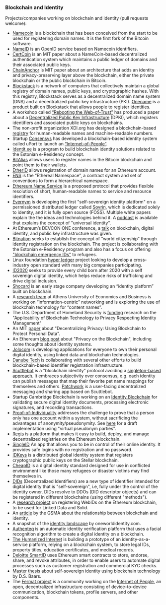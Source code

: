 ### Blockchain and Identity

Projects/companies working on blockchain and identity (pull requests welcome):

 * [Namecoin](http://namecoin.org/) is a blockchain that has been conceived from the start to be used for registering domain names. It is the first fork of the Bitcoin software.
 * [NameID](https://nameid.org/) is an OpenID service based on Namecoin identifiers.
 * [CertCoin](https://courses.csail.mit.edu/6.857/2014/files/19-fromknecht-velicann-yakoubov-certcoin.pdf) is an MIT paper about a NameCoin-based decentralized authentication system which maintains a public ledger of domains and their associated public keys.
 * [ChainAnchor](http://connection.mit.edu/wp-content/uploads/sites/29/2014/12/Anonymous-Identities-for-Permissioned-Blockchains2.pdf) is MIT paper about an architecture that adds an identity and privacy-preserving layer above the blockchain, either the private blockchain or the public blockchain in Bitcoin.
 * [Blockstack](https://github.com/blockstack) is a network of computers that collectively maintain a global registry of domain names, public keys, and cryptographic hashes. With this registry, Blockstack serves as a decentralized domain name system (DNS) and a decentralized public key infrastructure (PKI). [Onename](https://onename.com/) is a product built on Blockstack that allows people to register identities.
 * A workshop called [“Rebooting the Web-of-Trust”](http://weboftrust.info/) has produced a paper about a [Decentralized Public Key Infrastructure](https://github.com/WebOfTrustInfo/rebooting-the-web-of-trust/raw/master/final-documents/dpki.pdf) (DPKI), which registers identifiers and associated public keys on blockchains.
 * The non-profit organization XDI.org has designed a blockchain-based [registry](https://docs.google.com/document/d/1i-XChGFsuAi-Id85FWXjX6hOWDn9Sq-qe7ARykJgsBI/) for human-readable names and machine-readable numbers.
 * Startup [Consensys](https://consensys.net/) has developed a blockchain-based identity system called uPort to launch an [“Internet-of-People”](http://www.ibtimes.co.uk/ethereum-studio-consensys-launches-internet-people-digital-ids-assets-secured-unbuntu-phones-1542620).
 * [Identit.ee](http://www.identit.ee/) is a program to build blockchain identity solutions related to the Estonian e-Residency concept.
 * [BitAlias](https://bitalias.github.io/) allows users to register names in the Bitcoin blockchain and point them to their wallets.
 * [EtherID](http://etherid.org/) allows registration of domain names for an Ethereum account.
 * [ENS](https://github.com/nexusdev/ENS) is the “Ethereal Namespace”, a contract system and set of conventions to form a hierarchical namespace.
 * [Ethereum Name Service](https://github.com/ethereum/EIPs/issues/137) is a proposed protocol that provides flexible resolution of short, human-readable names to service and resource identifiers.
 * [Evernym](http://www.evernym.com/) is developing the first "self-sovereign identity platform" on a permissioned distributed ledger called [Sovrin](http://www.sovrin.org/), which is dedicated solely to identity, and it is fully open source (FOSS). Multiple white papers explain the the ideas and technologies behind it. A [podcast](http://bigfintechmedia.com/Podcast/blockchain-and-the-universal-identity) is available that explains the concept of "universal identity".
 * At Ethereum’s DEVCON ONE conference, a [talk](https://www.youtube.com/watch?v=QpaTOvAhLR4) on blockchain, digital identity, and public key infrastructure was given.
 * [Bitnation](https://bitnation.co/) seeks to establish the concept of “world citizenship” through identity registration on the blockchain. The project is collaborating with the Estonian e-Residency program and also has a focus on offering ["blockchain emergency IDs"](https://refugees.bitnation.co/) to refugees.
 * Linux foundation [hyper ledger](https://www.hyperledger.org/) project looking to develop a cross-industry open standard with many big companies participating.
 * [ID2020](http://id2020.org/) seeks to provide every child born after 2020 with a self sovereign digital identity, which helps reduce risks of trafficking and drive digital inclusion.
 * [Shocard](https://shocard.com/) is an early stage company developing an “identity platform” built on blockchain.
 * A [research team](http://mm.aueb.gr/) at Athens University of Economics and Business is working on “information-centric” networking and is exploring the use of blockchain technology for “content names”. 
 * The U.S. Department of Homeland Security is [funding](https://blog.aniljohn.com/2015/12/federal-gov-funds-for-identity-r-and-d.html) research on the "Applicability of Blockchain Technology to Privacy Respecting Identity Management"
 * An MIT [paper](http://web.media.mit.edu/~guyzys/data/ZNP15.pdf) about "Decentralizing Privacy: Using Blockchain to Protect Personal Data".
 * An Ethereum [blog post](https://blog.ethereum.org/2016/01/15/privacy-on-the-blockchain/) about "Privacy on the Blockchain", including some thoughts about identity systems.
 * [Jolocom](http://jolocom.com/) is developing applications for everyone to own their personal digital identity, using linked data and blockchain technologies.
 * [Danube Tech](http://danubetech.com/) is collaborating with several other efforts to build blockchain-based identifier registration infrastructure.
 * [Scuttlebot](https://scuttlebot.io/) is a "blockchain identity" protocol avoiding a [singleton-based approach](https://scuttlebot.io/more/articles/design-challenge-avoid-centralization-and-singletons.html). It embraces subjectivity over consensus, e.g. each identity can publish messages that map their favorite pet name mappings for themselves and others. [Patchwork](https://ssbc.github.io/patchwork/) is a user-facing decentralized messaging and sharing app based on Scuttlebot.
 * Startup Cambridge Blockchain is working on an [Identity Blockchain](http://cambridge-blockchain.com/alpha_genesis_block.html) for validating secure digital identity documents, processing electronic signatures, and recording transactions.
 * [Proof-of-Individuality](http://proofofindividuality.online/) addresses the challenge to prove that a person only has one account within a system, without sacrificing the advantages of anonymity/pseudonymity. See [here](https://medium.com/@unlisted/anti-sybil-protocol-using-virtual-pseudonym-parties-10276fcf3b20) for a draft implementation using "virtual pseudonym parties".
 * [Regis](http://regis.nu/) is a platform that makes it easy to build, deploy, and manage decentralized registries on the Ethereum blockchain.
 * [SingleID](http://singleid.com/) An app that allows you to be in control of their online identity. It provides safe logins with no registration and no password.
 * [IDKeys](https://idkeys.net/) is a distributed global identity system that registers cryptographic public keys on the Stellar blockchain.
 * [CheapID](http://guptaoption.com/cheapid/) is a digital identity standard designed for use in conflicted environment like those many refugees or disaster victims may find themselves in.
 * [DIDs](https://docs.google.com/document/d/1Z-9jX4PEWtyRFD5fEyyzEnWK_0ir0no1JJLuRu8O9Gs/) (Decentralized Identifiers) are a new type of identifier intended for digital identity that is "self-sovereign", i.e, fully under the control of the identity owner. DIDs resolve to DDOs (DID descriptor objects) and can be registered in different blockchains (using different "methods").
 * A [research project](https://github.com/jolocom/WebID-Ethereum-Integration) on registering WebIDs on the Ethereum blockchain, to be used for Linked Data and Solid.
 * An [article](http://www.gsma.com/personaldata/the-relationship-between-blockchain-and-digital-identity) by the GSMA about the relationship between blockchain and identity.
 * A snapshot of the [identity landscape](https://oneworldidentity.com/2017/01/31/one-world-identity-defragments-disparate-identity-industry-landscape/) by oneworldidentity.com.
 * [Authenteq](http://authenteq.com/) is an automatic identity verification platform that uses a facial recognition algorithm to create a digital identity on a blockchain.
 * [The Humanized Internet](http://www.thehumanizedinternet.org/) is building a prototype of an identity-as-a-service platform, relying on a blockchain system, to store legal IDs, property titles, education certificates, and medical records. 
 * [Deloitte SmartID](http://www.deloitte.co.uk/smartid/) uses Ethereum smart contracts to store, endorse, share, and revoke attributes, in order to enable users to automate digital processes such as customer registration and commercial KYC checks.
 * [Master thesis](http://essay.utwente.nl/71274/) about self-sovereign identity using blockchain technology by D.S. Baars.
 * The [Fermat project](http://www.fermat.org/) is a community working on the [Internet of People](http://iopgo.com/), an open, decentralized infrastructure consisting of device-to-device communication, blockchain tokens, profile servers, and other components.
